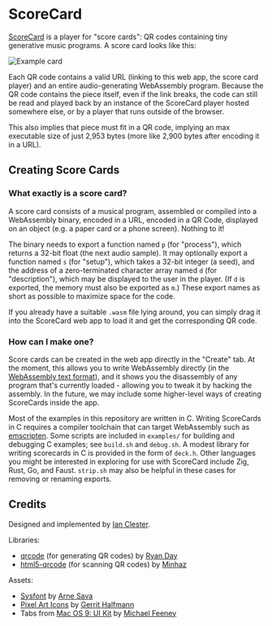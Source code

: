 # ScoreCard

[ScoreCard](https://ijc8.me/s) is a player for "score cards": QR codes containing tiny generative music programs.
A score card looks like this:

![Example card](assets/example-card.png)

Each QR code contains a valid URL (linking to this web app, the score card player) and an entire audio-generating WebAssembly program.
Because the QR code contains the piece itself, even if the link breaks, the code can still be read and played back by an instance of the ScoreCard player hosted somewhere else, or by a player that runs outside of the browser.

This also implies that piece must fit in a QR code, implying an max executable size of just 2,953 bytes (more like 2,900 bytes after encoding it in a URL).

## Creating Score Cards

### What exactly is a score card?
A score card consists of a musical program, assembled or compiled into a WebAssembly binary, encoded in a URL, encoded in a QR Code, displayed on an object (e.g. a paper card or a phone screen). Nothing to it!

The binary needs to export a function named `p` (for "process"), which returns a 32-bit float (the next audio sample). It may optionally export a function named `s` (for "setup"), which takes a 32-bit integer (a seed), and the address of a zero-terminated character array named `d` (for "description"), which may be displayed to the user in the player. (If `d` is exported, the memory must also be exported as `m`.) These export names as short as possible to maximize space for the code.

If you already have a suitable `.wasm` file lying around, you can simply drag it into the ScoreCard web app to load it and get the corresponding QR code.

### How can I make one?
Score cards can be created in the web app directly in the "Create" tab.
At the moment, this allows you to write WebAssembly directly (in the [WebAssembly text format](https://developer.mozilla.org/en-US/docs/WebAssembly/Understanding_the_text_format)), and it shows you the disassembly of any program that's currently loaded - allowing you to tweak it by hacking the assembly.
In the future, we may include some higher-level ways of creating ScoreCards inside the app.

Most of the examples in this repository are written in C.
Writing ScoreCards in C requires a compiler toolchain that can target WebAssembly such as [emscripten](https://emscripten.org/). Some scripts are included in `examples/` for building and debugging C examples; see `build.sh` and `debug.sh`.
A modest library for writing scorecards in C is provided in the form of `deck.h`.
Other languages you might be interested in exploring for use with ScoreCard include Zig, Rust, Go, and Faust. `strip.sh` may also be helpful in these cases for removing or renaming exports.

## Credits
Designed and implemented by [Ian Clester](https://ijc8.me).

Libraries:
- [qrcode](https://www.npmjs.com/package/qrcode) (for generating QR codes) by [Ryan Day](https://github.com/soldair)
- [html5-qrcode](https://www.npmjs.com/package/html5-qrcode) (for scanning QR codes) by [Minhaz](https://blog.minhazav.dev/)

Assets:
- [Sysfont](https://sysfont.com/) by [Arne Sava](https://arnesava.com/)
- [Pixel Art Icons](https://pixelarticons.com/) by [Gerrit Halfmann](https://twitter.com/halfmage)
- Tabs from [Mac OS 9: UI Kit](https://www.figma.com/community/file/966779730364082883) by [Michael Feeney](https://swallowmygraphicdesign.com/)
